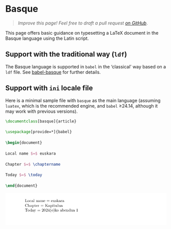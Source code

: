 # Basque

<blockquote>
  <p><em>Improve this page! Feel free to draft a pull request <a href="https://github.com/latex3/babel/tree/docs/docs">on GitHub</a></em>.</p>
</blockquote>

This page offers basic guidance on typesetting a LaTeX document in the
Basque language using the Latin script.

## Support with the traditional way (`ldf`)

The Basque language is supported in `babel` in the ‘classical’ way
based on a `ldf` file. See [babel-basque](https://ctan.org/pkg/babel-basque)
for further details.

## Support with `ini` locale file

Here is a minimal sample file with `basque` as the main language
(assuming `luatex`, which is the recommended engine, and `babel` ≥24.14,
although it may work with previous versions).

```tex
\documentclass[basque]{article}

\usepackage[provide=*]{babel}

\begin{document}

Local name $=$ euskara

Chapter $=$ \chaptername

Today $=$ \today

\end{document}
```

![](../media/locale-basque.png)
